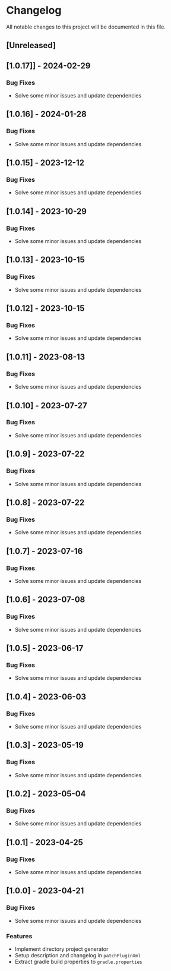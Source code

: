 # Changelog

All notable changes to this project will be documented in this file.

## [Unreleased]
## [1.0.17]] - 2024-02-29

### Bug Fixes

- Solve some minor issues and update dependencies

## [1.0.16] - 2024-01-28

### Bug Fixes

- Solve some minor issues and update dependencies

## [1.0.15] - 2023-12-12

### Bug Fixes

- Solve some minor issues and update dependencies

## [1.0.14] - 2023-10-29

### Bug Fixes

- Solve some minor issues and update dependencies

## [1.0.13] - 2023-10-15

### Bug Fixes

- Solve some minor issues and update dependencies

## [1.0.12] - 2023-10-15

### Bug Fixes

- Solve some minor issues and update dependencies

## [1.0.11] - 2023-08-13

### Bug Fixes

- Solve some minor issues and update dependencies

## [1.0.10] - 2023-07-27

### Bug Fixes

- Solve some minor issues and update dependencies

## [1.0.9] - 2023-07-22

### Bug Fixes

- Solve some minor issues and update dependencies

## [1.0.8] - 2023-07-22

### Bug Fixes

- Solve some minor issues and update dependencies

## [1.0.7] - 2023-07-16

### Bug Fixes

- Solve some minor issues and update dependencies

## [1.0.6] - 2023-07-08

### Bug Fixes

- Solve some minor issues and update dependencies

## [1.0.5] - 2023-06-17

### Bug Fixes

- Solve some minor issues and update dependencies

## [1.0.4] - 2023-06-03

### Bug Fixes

- Solve some minor issues and update dependencies

## [1.0.3] - 2023-05-19

### Bug Fixes

- Solve some minor issues and update dependencies

## [1.0.2] - 2023-05-04

### Bug Fixes

- Solve some minor issues and update dependencies

## [1.0.1] - 2023-04-25

### Bug Fixes

- Solve some minor issues and update dependencies

## [1.0.0] - 2023-04-21

### Bug Fixes

- Solve some minor issues and update dependencies

### Features

- Implement directory project generator
- Setup description and changelog in `patchPluginXml`
- Extract gradle build properties to `gradle.properties`

<!-- generated by git-cliff -->
